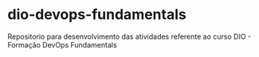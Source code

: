 # dio-devops-fundamentals
Repositorio para desenvolvimento das atividades referente ao curso DIO - Formação DevOps Fundamentals
